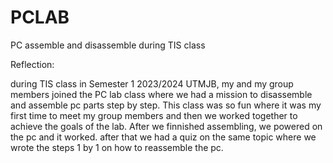 # PCLAB

PC assemble and disassemble during TIS class

Reflection:

during TIS class in Semester 1 2023/2024 UTMJB, my and my group members joined the PC lab class where we had a mission to disassemble and assemble pc parts step by step. This class was so fun where it was my first time to meet my group members and then we worked together to achieve the goals of the lab. After we finnished assembling, we powered on the pc and it worked. after that we had a quiz on the same topic where we wrote the steps 1 by 1 on how to reassemble the pc.
